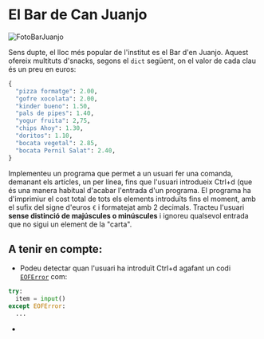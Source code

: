 # El Bar de Can Juanjo

![FotoBarJuanjo](https://vicentcardona.github.io/ProgitractI/logo_juanjo.jpg)

Sens dupte, el lloc més popular de l'institut es el Bar d'en Juanjo. Aquest ofereix multituts d'snacks, segons el `dict` següent, on el valor de cada clau és un preu en euros:

```python
{
  "pizza formatge": 2.00,
  "gofre xocolata": 2.00,
  "kinder bueno": 1.50,
  "pals de pipes": 1.40,
  "yogur fruita": 2,75,
  "chips Ahoy": 1.30,
  "doritos": 1.10,
  "bocata vegetal": 2.85,
  "bocata Pernil Salat": 2.40,
}
```

Implementeu un programa que permet a un usuari fer una comanda, demanant els artícles, un per línea, fins que l'usuari introdueix Ctrl+d (que és una manera habitual d'acabar l'entrada d'un programa. El programa ha d'imprimiur el cost total de tots els elements introduïts fins el moment, amb el sufix del signe d'euros `€` i formatejat amb 2 decimals. Tracteu l'usuari **sense distinció de majúscules o minúscules** i ignoreu qualsevol entrada que no sigui un element de la "carta".

## A tenir en compte:

- Podeu detectar quan l'usuari ha introduït Ctrl+d agafant un codi [`EOFError`](https://docs.python.org/es/3/library/exceptions.html#EOFError) com:
```python
try:
  item = input()
except EOFError:
  ...
```
- 
  
